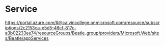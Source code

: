 # Service

https://portal.azure.com/#@calvincollege.onmicrosoft.com/resource/subscriptions/2c2153ca-e5d5-48cf-817c-a3b02233ee74/resourceGroups/Beatle_group/providers/Microsoft.Web/sites/Beatle/appServices
